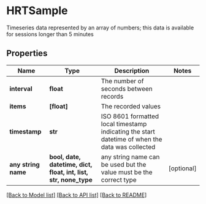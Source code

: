 # HRTSample

Timeseries data represented by an array of numbers; this data is available for sessions longer than 5 minutes

## Properties
Name | Type | Description | Notes
------------ | ------------- | ------------- | -------------
**interval** | **float** | The number of seconds between records | 
**items** | **[float]** | The recorded values | 
**timestamp** | **str** | ISO 8601 formatted local timestamp indicating the start datetime of when the data was collected | 
**any string name** | **bool, date, datetime, dict, float, int, list, str, none_type** | any string name can be used but the value must be the correct type | [optional]

[[Back to Model list]](../README.md#documentation-for-models) [[Back to API list]](../README.md#documentation-for-api-endpoints) [[Back to README]](../README.md)


